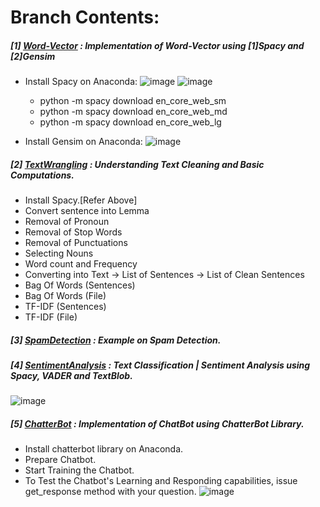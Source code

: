 # **Branch Contents:**

##### [1] [Word-Vector](https://github.com/rahulvaish/NaturalLanguageProcessing-Python/tree/Word-Vector) : Implementation of Word-Vector using [1]Spacy and [2]Gensim 
- Install Spacy on Anaconda:
![image](https://user-images.githubusercontent.com/689226/50120718-83af1300-027c-11e9-85c1-7bacb4c129db.png)
![image](https://user-images.githubusercontent.com/689226/50121286-49df0c00-027e-11e9-9ab2-5a3e5875008b.png)
  * python -m spacy download en_core_web_sm
  * python -m spacy download en_core_web_md
  * python -m spacy download en_core_web_lg



- Install Gensim on Anaconda:
![image](https://user-images.githubusercontent.com/689226/50121643-62035b00-027f-11e9-8c47-627adf13ddfb.png)


##### [2] [TextWrangling](https://github.com/rahulvaish/NaturalLanguageProcessing-Python/tree/TextWrangling) :  Understanding Text Cleaning and Basic Computations.
- Install Spacy.[Refer Above]
- Convert sentence into Lemma
- Removal of Pronoun 
- Removal of Stop Words
- Removal of Punctuations
- Selecting Nouns
- Word count and Frequency
- Converting into Text -> List of Sentences -> List of Clean Sentences
- Bag Of Words (Sentences)
- Bag Of Words (File)
- TF-IDF (Sentences)
- TF-IDF (File)

##### [3] [SpamDetection](https://github.com/rahulvaish/NaturalLanguageProcessing-Python/tree/SpamDetection) : Example on Spam Detection.
##### [4] [SentimentAnalysis](https://github.com/rahulvaish/NaturalLanguageProcessing-Python/tree/SentimentAnalysis) : Text Classification | Sentiment Analysis using Spacy, VADER and TextBlob. 
![image](https://user-images.githubusercontent.com/689226/49929163-d5a41180-fee7-11e8-86ae-6946e8af6ec2.png)
##### [5] [ChatterBot](https://github.com/rahulvaish/NaturalLanguageProcessing-Python/tree/ChatterBot) : Implementation of ChatBot using ChatterBot Library.
- Install chatterbot library on Anaconda.
- Prepare Chatbot.
- Start Training the Chatbot.
- To Test the Chatbot's Learning and Responding capabilities, issue get_response method with your question.
![image](https://user-images.githubusercontent.com/689226/49929237-0f751800-fee8-11e8-8453-91d740757e6a.png)

